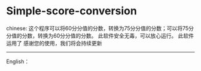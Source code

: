 # Simple-score-conversion
chinese:
这个程序可以将60分分值的分数，转换为75分分值的分数；可以将75分分值的分数，转换为60分分值的分数。
此软件安全无毒，可以放心运行。
此软件运用了
感谢您的使用，我们将会持续更新

------------------------------------------------
English：

